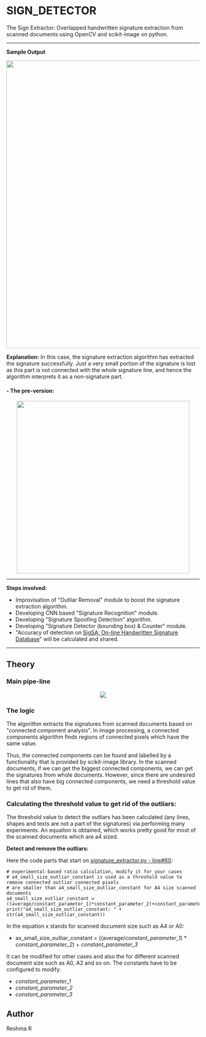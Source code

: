 # SIGN_DETECTOR

 The Sign Extractor: Overlapped handwritten signature extraction from scanned documents using OpenCV and scikit-image on python. 

---

**Sample Output**

<p align="center">
  <img src="https://user-images.githubusercontent.com/22610163/47317435-38003480-d652-11e8-87be-0d93ea9e119a.png" | width=750>
</p>

**Explanation:** In this case, the signature extraction algorithm has extracted the signature successfully. Just a very small portion of the signature is lost as this part is not connected with the whole signature line, and hence the algorithm interprets it as a non-signature part.


#### - The pre-version:
<p align="center">
  <img src="https://user-images.githubusercontent.com/22610163/47291471-73781000-d60c-11e8-9e5c-34699d91c73e.gif" | width=450>
</p>

---

**Steps involved:**

- Improvisation of "Outliar Removal" module to boost the signature extraction algorithm.
- Developing CNN based "Signature Recognition" module.
- Developing "Signature Spoofing Detection" algorithm.
- Developing "Signature Detector (bounding box) & Counter" module.
- "Accuracy of detection on [SigSA: On-line Handwritten Signature Database](http://research.sabanciuniv.edu/13568/1/SigDB.pdf)" will be calculated and shared.

---


## Theory

### Main pipe-line

<p align="center">
  <img src="https://user-images.githubusercontent.com/22610163/47617314-f00c6200-dad6-11e8-8ebf-c45a391b378b.jpg">
</p>

### The logic 
The algorithm extracts the signatures from scanned documents based on "connected component analysis". In image processing, a connected components algorithm finds regions of connected pixels which have the same value.

Thus, the connected components can be found and labelled by a functionality that is provided by scikit-image library. In the scanned documents, if we can get the biggest connected components, we can get the signatures from whole documents. However, since there are undesired lines that also have big connected components, we need a threshold value to get rid of them.

### Calculating the threshold value to get rid of the outliars:

The threshold value to detect the outliars has been calculated (any lines, shapes and texts are not a part of the signatures) via performing many experiments. An equaiton is obtained, which works pretty good for most of the scanned documents which are a4 sized.

**Detect and remove the outliars:**

Here the code parts that start on [signature_extractor.py - line#60](https://github.com/ahmetozlu/signature_extractor/blob/master/signature_extractor.py#L60):

    # experimental-based ratio calculation, modify it for your cases
    # a4_small_size_outliar_constant is used as a threshold value to remove connected outliar connected pixels
    # are smaller than a4_small_size_outliar_constant for A4 size scanned documents
    a4_small_size_outliar_constant = ((average/constant_parameter_1)*constant_parameter_2)+constant_parameter_3
    print("a4_small_size_outliar_constant: " + str(a4_small_size_outliar_constant))

In the equation x stands for scanned document size such as A4 or A0:

- ax_small_size_outliar_constant = ((average/*constant_parameter_1*) * *constant_parameter_2*) + *constant_parameter_3*

It can be modified for other cases and also the for different scanned document size such as A0, A2 and so on. The constants have to be configured to modify:

  - *constant_parameter_1*
  - *constant_parameter_2*
  - *constant_parameter_3*



## Author
Reshma R
